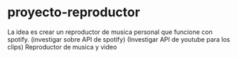 # proyecto-reproductor
La idea es crear un reproductor de musica personal que funcione con spotify.
(investigar sobre API de spotify)
(Investigar API de youtube para los clips)
Reproductor de musica y video
